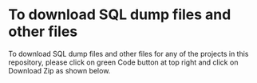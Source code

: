 # To download SQL dump files and other files

To download SQL dump files and other files for any of the projects in this repository, please click on green Code button at top right and click on Download Zip as shown below. 

